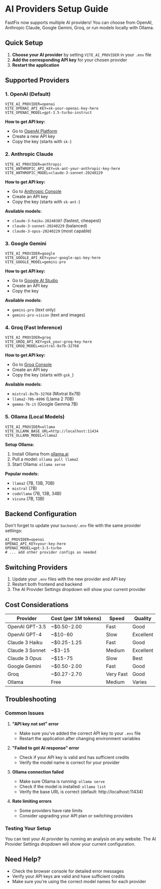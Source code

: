 # AI Providers Setup Guide

FastFix now supports multiple AI providers! You can choose from OpenAI, Anthropic Claude, Google Gemini, Groq, or run models locally with Ollama.

## Quick Setup

1. **Choose your AI provider** by setting `VITE_AI_PROVIDER` in your `.env` file
2. **Add the corresponding API key** for your chosen provider
3. **Restart the application**

## Supported Providers

### 1. OpenAI (Default)

```env
VITE_AI_PROVIDER=openai
VITE_OPENAI_API_KEY=sk-your-openai-key-here
VITE_OPENAI_MODEL=gpt-3.5-turbo-instruct
```

**How to get API key:**

- Go to [OpenAI Platform](https://platform.openai.com/api-keys)
- Create a new API key
- Copy the key (starts with `sk-`)

### 2. Anthropic Claude

```env
VITE_AI_PROVIDER=anthropic
VITE_ANTHROPIC_API_KEY=sk-ant-your-anthropic-key-here
VITE_ANTHROPIC_MODEL=claude-3-sonnet-20240229
```

**How to get API key:**

- Go to [Anthropic Console](https://console.anthropic.com/)
- Create an API key
- Copy the key (starts with `sk-ant-`)

**Available models:**

- `claude-3-haiku-20240307` (fastest, cheapest)
- `claude-3-sonnet-20240229` (balanced)
- `claude-3-opus-20240229` (most capable)

### 3. Google Gemini

```env
VITE_AI_PROVIDER=google
VITE_GOOGLE_API_KEY=your-google-api-key-here
VITE_GOOGLE_MODEL=gemini-pro
```

**How to get API key:**

- Go to [Google AI Studio](https://makersuite.google.com/app/apikey)
- Create an API key
- Copy the key

**Available models:**

- `gemini-pro` (text only)
- `gemini-pro-vision` (text and images)

### 4. Groq (Fast Inference)

```env
VITE_AI_PROVIDER=groq
VITE_GROQ_API_KEY=gsk_your-groq-key-here
VITE_GROQ_MODEL=mixtral-8x7b-32768
```

**How to get API key:**

- Go to [Groq Console](https://console.groq.com/keys)
- Create an API key
- Copy the key (starts with `gsk_`)

**Available models:**

- `mixtral-8x7b-32768` (Mixtral 8x7B)
- `llama2-70b-4096` (Llama 2 70B)
- `gemma-7b-it` (Google Gemma 7B)

### 5. Ollama (Local Models)

```env
VITE_AI_PROVIDER=ollama
VITE_OLLAMA_BASE_URL=http://localhost:11434
VITE_OLLAMA_MODEL=llama2
```

**Setup Ollama:**

1. Install Ollama from [ollama.ai](https://ollama.ai/)
2. Pull a model: `ollama pull llama2`
3. Start Ollama: `ollama serve`

**Popular models:**

- `llama2` (7B, 13B, 70B)
- `mistral` (7B)
- `codellama` (7B, 13B, 34B)
- `vicuna` (7B, 13B)

## Backend Configuration

Don't forget to update your `backend/.env` file with the same provider settings:

```env
AI_PROVIDER=openai
OPENAI_API_KEY=your-key-here
OPENAI_MODEL=gpt-3.5-turbo
# ... add other provider configs as needed
```

## Switching Providers

1. Update your `.env` files with the new provider and API key
2. Restart both frontend and backend
3. The AI Provider Settings dropdown will show your current provider

## Cost Considerations

| Provider        | Cost (per 1M tokens) | Speed     | Quality   |
| --------------- | -------------------- | --------- | --------- |
| OpenAI GPT-3.5  | ~$0.50-2.00          | Fast      | Good      |
| OpenAI GPT-4    | ~$10-60              | Slow      | Excellent |
| Claude 3 Haiku  | ~$0.25-1.25          | Fast      | Good      |
| Claude 3 Sonnet | ~$3-15               | Medium    | Excellent |
| Claude 3 Opus   | ~$15-75              | Slow      | Best      |
| Google Gemini   | ~$0.50-2.00          | Fast      | Good      |
| Groq            | ~$0.27-2.70          | Very Fast | Good      |
| Ollama          | Free                 | Medium    | Varies    |

## Troubleshooting

### Common Issues

1. **"API key not set" error**

   - Make sure you've added the correct API key to your `.env` file
   - Restart the application after changing environment variables

2. **"Failed to get AI response" error**

   - Check if your API key is valid and has sufficient credits
   - Verify the model name is correct for your provider

3. **Ollama connection failed**

   - Make sure Ollama is running: `ollama serve`
   - Check if the model is installed: `ollama list`
   - Verify the base URL is correct (default: http://localhost:11434)

4. **Rate limiting errors**
   - Some providers have rate limits
   - Consider upgrading your API plan or switching providers

### Testing Your Setup

You can test your AI provider by running an analysis on any website. The AI Provider Settings dropdown will show your current configuration.

## Need Help?

- Check the browser console for detailed error messages
- Verify your API keys are valid and have sufficient credits
- Make sure you're using the correct model names for each provider
